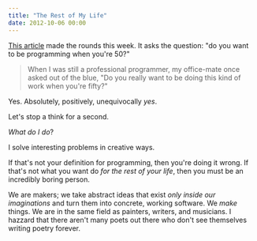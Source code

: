 ```yaml
---
title: "The Rest of My Life"
date: 2012-10-06 00:00
---
```


<import><p><a href="http://prog21.dadgum.com/154.html">This article</a> made the rounds this week. It asks the question: "do you want to be programming when you're 50?"</p>

<blockquote>
  <p>When I was still a professional programmer, my office-mate once asked out of the blue, "Do you really want to be doing this kind of work when you're fifty?" </p>
</blockquote>

<p>Yes. Absolutely, positively, unequivocally <em>yes</em>. </p>

<p>Let's stop a think for a second. </p>

<p><em>What do I do</em>?</p>

<p>I solve interesting problems in creative ways. </p>

<p>If that's not your definition for programming, then you're doing it wrong. If that's not what you want do <em>for the rest of your life</em>, then you must be an incredibly boring person. </p>

<p>We are makers; we take abstract ideas that exist <em>only inside our imaginations</em> and turn them into concrete, working software. We <em>make</em> things. We are in the same field as painters, writers, and musicians. I hazzard that there aren't many poets out there who don't see themselves writing poetry forever. </p></import>

<!-- more -->

